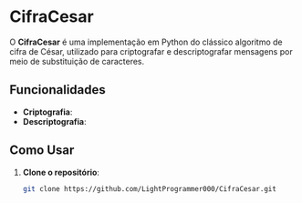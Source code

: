 # CifraCesar

O **CifraCesar** é uma implementação em Python do clássico algoritmo de cifra de César, utilizado para criptografar e descriptografar mensagens por meio de substituição de caracteres.

## Funcionalidades

- **Criptografia**:
- **Descriptografia**:

## Como Usar

1. **Clone o repositório**:

   ```bash
   git clone https://github.com/LightProgrammer000/CifraCesar.git
